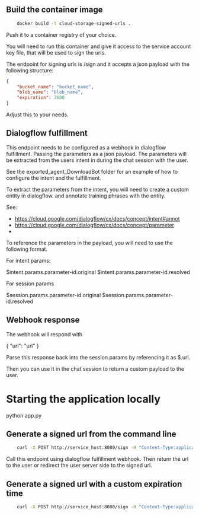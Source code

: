 ## Build the container image 

```bash
    docker build -t cloud-storage-signed-urls .
```
Push it to a container registry of your choice.

You will need to run this container and give it access to the service account key file, 
that will be used to sign the urls.

The endpoint for signing urls is /sign and it accepts a json payload with the following structure:

```json
{
    "bucket_name": "bucket_name",
    "blob_name": "blob_name",
    "expiration": 3600
}
```
Adjust this to your needs.

## Dialogflow fulfillment

This endpoint needs to be configured as a webhook in dialogflow fulfillment.
Passing the parameters as a json payload.
The parameters will be extracted from the users intent in during the chat session with the user. 

See the exported_agent_DownloadBot folder for an example of how to configure the intent and the fulfillment. 

To extract the parameters from the intent, you will need to create a custom entity in dialogflow.
and annotate training phrases with the entity.

See: 
- https://cloud.google.com/dialogflow/cx/docs/concept/intent#annot
- https://cloud.google.com/dialogflow/cx/docs/concept/parameter
- 

To reference the parameters in the payload, you will need to use the following format.

For intent params:

$intent.params.parameter-id.original
$intent.params.parameter-id.resolved

For session params

$session.params.parameter-id.original
$session.params.parameter-id.resolved


## Webhook response 

The webhook will respond with 

{
    "url": "url"
}

Parse this response back into the session.params by referencing it as $.url. 

Then you can use it in the chat session to return a custom payload to the user.

# Starting the application locally

python app.py

## Generate a signed url from the command line

```bash
    curl -X POST http://service_host:8080/sign -H "Content-Type:application/json" -d '{ "bucket_name":"kimambo-cloud-store-chat-bot", "blob_name":"document.pdf" }'
```

Call this endpoint using dialogflow fulfillment webhook.
Then retunr the url to the user or redirect the user server side to the signed url.

## Generate a signed url with a custom expiration time

```bash
    curl -X POST http://service_host:8080/sign -H "Content-Type:application/json" -d '{ "bucket_name":"kimambo-cloud-store-chat-bot", "blob_name":"python-cookbook.pdf", "expiration": 3600 }'
```